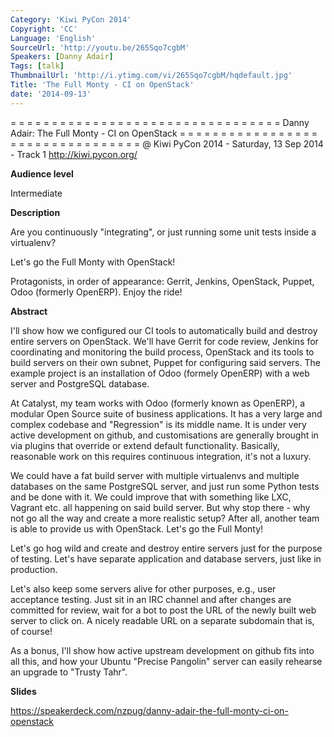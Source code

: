 ```yaml
---
Category: 'Kiwi PyCon 2014'
Copyright: 'CC'
Language: 'English'
SourceUrl: 'http://youtu.be/265Sqo7cgbM'
Speakers: [Danny Adair]
Tags: [talk]
ThumbnailUrl: 'http://i.ytimg.com/vi/265Sqo7cgbM/hqdefault.jpg'
Title: 'The Full Monty - CI on OpenStack'
date: '2014-09-13'
---
```

= = = = = = = = = = = = = = = = = = = = = = = = = = = = = = = = = 
Danny Adair:
The Full Monty - CI on OpenStack
= = = = = = = = = = = = = = = = = = = = = = = = = = = = = = = = = 
@ Kiwi PyCon 2014 - Saturday, 13 Sep 2014 - Track 1 
http://kiwi.pycon.org/

**Audience level**

Intermediate

**Description**

Are you continuously "integrating", or just running some unit tests inside a virtualenv?

Let's go the Full Monty with OpenStack!

Protagonists, in order of appearance: Gerrit, Jenkins, OpenStack, Puppet, Odoo (formerly OpenERP). Enjoy the ride!

**Abstract**

I'll show how we configured our CI tools to automatically build and destroy entire servers on OpenStack. We'll have Gerrit for code review, Jenkins for coordinating and monitoring the build process, OpenStack and its tools to build servers on their own subnet, Puppet for configuring said servers. The example project is an installation of Odoo (formely OpenERP) with a web server and PostgreSQL database.

At Catalyst, my team works with Odoo (formerly known as OpenERP), a modular Open Source suite of business applications. It has a very large and complex codebase and "Regression" is its middle name. It is under very active development on github, and customisations are generally brought in via plugins that override or extend default functionality. Basically, reasonable work on this requires continuous integration, it's not a luxury.

We could have a fat build server with multiple virtualenvs and multiple databases on the same PostgreSQL server, and just run some Python tests and be done with it. We could improve that with something like LXC, Vagrant etc. all happening on said build server. But why stop there - why not go all the way and create a more realistic setup? After all, another team is able to provide us with OpenStack. Let's go the Full Monty!

Let's go hog wild and create and destroy entire servers just for the purpose of testing. Let's have separate application and database servers, just like in production.

Let's also keep some servers alive for other purposes, e.g., user acceptance testing. Just sit in an IRC channel and after changes are committed for review, wait for a bot to post the URL of the newly built web server to click on. A nicely readable URL on a separate subdomain that is, of course!

As a bonus, I'll show how active upstream development on github fits into all this, and how your Ubuntu "Precise Pangolin" server can easily rehearse an upgrade to "Trusty Tahr".

**Slides**

https://speakerdeck.com/nzpug/danny-adair-the-full-monty-ci-on-openstack
